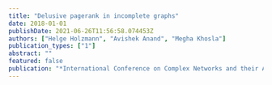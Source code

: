 ```yaml
---
title: "Delusive pagerank in incomplete graphs"
date: 2018-01-01
publishDate: 2021-06-26T11:56:58.074453Z
authors: ["Helge Holzmann", "Avishek Anand", "Megha Khosla"]
publication_types: ["1"]
abstract: ""
featured: false
publication: "*International Conference on Complex Networks and their Applications*"
---
```


